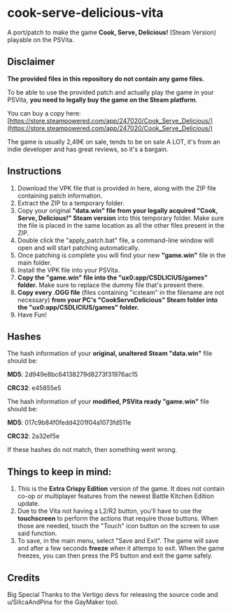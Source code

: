 # cook-serve-delicious-vita
A port/patch to make the game **Cook, Serve, Delicious!** (Steam Version) playable on the PSVita.

###

## Disclaimer
**The provided files in this repository do not contain any game files.**

To be able to use the provided patch and actually play the game in your PSVita, **you need to legally buy the game on the Steam platform**.

You can buy a copy here: [https://store.steampowered.com/app/247020/Cook_Serve_Delicious/](https://store.steampowered.com/app/247020/Cook_Serve_Delicious/)

The game is usually 2,49€ on sale, tends to be on sale A LOT, it's from an indie developer and has great reviews, so it's a bargain.

## Instructions
1. Download the VPK file that is provided in here, along with the ZIP file containing patch information.
2. Extract the ZIP to a temporary folder.
3. Copy your original **"data.win" file from your legally acquired "Cook, Serve, Delicious!" Steam version** into this temporary folder. Make sure the file is placed in the same location as all the other files present in the ZIP.
4. Double click the "apply_patch.bat" file, a command-line window will open and will start patching automatically.
5. Once patching is complete you will find your new **"game.win"** file in the main folder.
6. Install the VPK file into your PSVita.
7. **Copy the "game.win" file into the "ux0:app/CSDLICIUS/games" folder.** Make sure to replace the dummy file that's present there.
8. **Copy every .OGG file** (files containing "icsteam" in the filename are not necessary) **from your PC's "CookServeDelicious" Steam folder into the "ux0:app/CSDLICIUS/games" folder.**
7. Have Fun!

## Hashes
The hash information of your **original, unaltered Steam "data.win"** file should be:

**MD5**: 2d949e8bc64138279d8273f31976ac15

**CRC32**: e45855e5

The hash information of your **modified, PSVita ready "game.win"** file should be:

**MD5**: 017c9b84f0fedd4201f04a1073fd511e

**CRC32**: 2a32ef5e

If these hashes do not match, then something went wrong.

## Things to keep in mind:
1. This is the **Extra Crispy Edition** version of the game. It does not contain co-op or multiplayer features from the newest Battle Kitchen Edition update.
2. Due to the Vita not having a L2/R2 button, you'll have to use the **touchscreen** to perform the actions that require those buttons. When those are needed, touch the "Touch" icon button on the screen to use said function.
3. To save, in the main menu, select "Save and Exit". The game will save and after a few seconds **freeze** when it attemps to exit. When the game freezes, you can then press the PS button and exit the game safely.

## Credits
Big Special Thanks to the Vertigo devs for releasing the source code and u/SilicaAndPina for the GayMaker tool.
